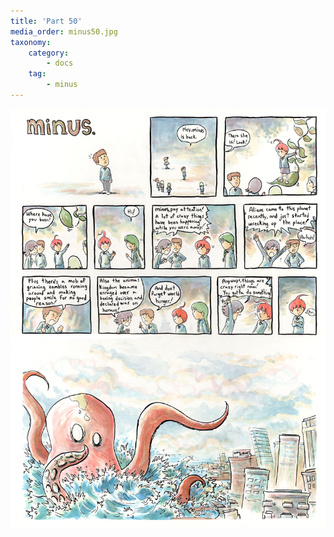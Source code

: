 ```yaml
---
title: 'Part 50'
media_order: minus50.jpg
taxonomy:
    category:
        - docs
    tag:
        - minus
---
```


![](minus50.jpg)